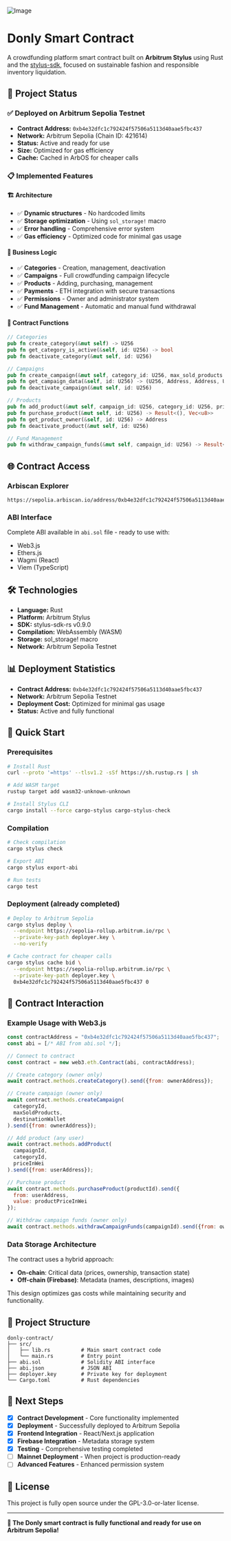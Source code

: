 ![Image](./header.png)

# Donly Smart Contract

A crowdfunding platform smart contract built on **Arbitrum Stylus** using Rust and the [stylus-sdk](https://github.com/OffchainLabs/stylus-sdk-rs), focused on sustainable fashion and responsible inventory liquidation. 

## 🚀 **Project Status**

### ✅ **Deployed on Arbitrum Sepolia Testnet**
- **Contract Address:** `0xb4e32dfc1c792424f57506a5113d40aae5fbc437`
- **Network:** Arbitrum Sepolia (Chain ID: 421614)
- **Status:** Active and ready for use
- **Size:** Optimized for gas efficiency
- **Cache:** Cached in ArbOS for cheaper calls

### 📋 **Implemented Features**

#### 🏗️ **Architecture**
- ✅ **Dynamic structures** - No hardcoded limits
- ✅ **Storage optimization** - Using `sol_storage!` macro
- ✅ **Error handling** - Comprehensive error system
- ✅ **Gas efficiency** - Optimized code for minimal gas usage

#### 🎯 **Business Logic**
- ✅ **Categories** - Creation, management, deactivation
- ✅ **Campaigns** - Full crowdfunding campaign lifecycle
- ✅ **Products** - Adding, purchasing, management
- ✅ **Payments** - ETH integration with secure transactions
- ✅ **Permissions** - Owner and administrator system
- ✅ **Fund Management** - Automatic and manual fund withdrawal

#### 🔧 **Contract Functions**
```rust
// Categories
pub fn create_category(&mut self) -> U256
pub fn get_category_is_active(&self, id: U256) -> bool
pub fn deactivate_category(&mut self, id: U256)

// Campaigns  
pub fn create_campaign(&mut self, category_id: U256, max_sold_products: U256, destination_wallet: Address) -> U256
pub fn get_campaign_data(&self, id: U256) -> (U256, Address, Address, U256, U256, bool)
pub fn deactivate_campaign(&mut self, id: U256)

// Products
pub fn add_product(&mut self, campaign_id: U256, category_id: U256, price: U256) -> U256
pub fn purchase_product(&mut self, id: U256) -> Result<(), Vec<u8>>
pub fn get_product_owner(&self, id: U256) -> Address
pub fn deactivate_product(&mut self, id: U256)

// Fund Management
pub fn withdraw_campaign_funds(&mut self, campaign_id: U256) -> Result<(), Vec<u8>>
```

## 🌐 **Contract Access**

### **Arbiscan Explorer**
```
https://sepolia.arbiscan.io/address/0xb4e32dfc1c792424f57506a5113d40aae5fbc437
```

### **ABI Interface**
Complete ABI available in `abi.sol` file - ready to use with:
- Web3.js
- Ethers.js  
- Wagmi (React)
- Viem (TypeScript)

## 🛠️ **Technologies**

- **Language:** Rust
- **Platform:** Arbitrum Stylus
- **SDK:** stylus-sdk-rs v0.9.0
- **Compilation:** WebAssembly (WASM)
- **Storage:** sol_storage! macro
- **Network:** Arbitrum Sepolia Testnet

## 📊 **Deployment Statistics**

- **Contract Address:** `0xb4e32dfc1c792424f57506a5113d40aae5fbc437`
- **Network:** Arbitrum Sepolia Testnet
- **Deployment Cost:** Optimized for minimal gas usage
- **Status:** Active and fully functional

## 🚀 **Quick Start**

### **Prerequisites**
```bash
# Install Rust
curl --proto '=https' --tlsv1.2 -sSf https://sh.rustup.rs | sh

# Add WASM target
rustup target add wasm32-unknown-unknown

# Install Stylus CLI
cargo install --force cargo-stylus cargo-stylus-check
```

### **Compilation**
```bash
# Check compilation
cargo stylus check

# Export ABI
cargo stylus export-abi

# Run tests
cargo test
```

### **Deployment** (already completed)
```bash
# Deploy to Arbitrum Sepolia
cargo stylus deploy \
  --endpoint https://sepolia-rollup.arbitrum.io/rpc \
  --private-key-path deployer.key \
  --no-verify

# Cache contract for cheaper calls
cargo stylus cache bid \
  --endpoint https://sepolia-rollup.arbitrum.io/rpc \
  --private-key-path deployer.key \
  0xb4e32dfc1c792424f57506a5113d40aae5fbc437 0
```

## 🔗 **Contract Interaction**

### **Example Usage with Web3.js**
```javascript
const contractAddress = "0xb4e32dfc1c792424f57506a5113d40aae5fbc437";
const abi = [/* ABI from abi.sol */];

// Connect to contract
const contract = new web3.eth.Contract(abi, contractAddress);

// Create category (owner only)
await contract.methods.createCategory().send({from: ownerAddress});

// Create campaign (owner only)
await contract.methods.createCampaign(
  categoryId,
  maxSoldProducts,
  destinationWallet
).send({from: ownerAddress});

// Add product (any user)
await contract.methods.addProduct(
  campaignId,
  categoryId,
  priceInWei
).send({from: userAddress});

// Purchase product
await contract.methods.purchaseProduct(productId).send({
  from: userAddress,
  value: productPriceInWei
});

// Withdraw campaign funds (owner only)
await contract.methods.withdrawCampaignFunds(campaignId).send({from: ownerAddress});
```

### **Data Storage Architecture**
The contract uses a hybrid approach:
- **On-chain**: Critical data (prices, ownership, transaction state)
- **Off-chain (Firebase)**: Metadata (names, descriptions, images)

This design optimizes gas costs while maintaining security and functionality.

## 📁 **Project Structure**

```
donly-contract/
├── src/
│   ├── lib.rs          # Main smart contract code
│   └── main.rs         # Entry point
├── abi.sol             # Solidity ABI interface
├── abi.json            # JSON ABI
├── deployer.key        # Private key for deployment
└── Cargo.toml          # Rust dependencies
```

## 🎯 **Next Steps**

- [x] **Contract Development** - Core functionality implemented
- [x] **Deployment** - Successfully deployed to Arbitrum Sepolia
- [x] **Frontend Integration** - React/Next.js application
- [x] **Firebase Integration** - Metadata storage system
- [x] **Testing** - Comprehensive testing completed
- [ ] **Mainnet Deployment** - When project is production-ready
- [ ] **Advanced Features** - Enhanced permission system

## 📄 **License**

This project is fully open source under the GPL-3.0-or-later license.

---

**🎉 The Donly smart contract is fully functional and ready for use on Arbitrum Sepolia!**